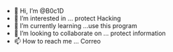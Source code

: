 - 👋 Hi, I’m @B0c1D
- 👀 I’m interested in ... protect Hacking
- 🌱 I’m currently learning ...use this program 
- 💞️ I’m looking to collaborate on ... protect information 
- 📫 How to reach me ... Correo

<!---
B0c1D/B0c1D is a ✨ special ✨ repository because its `README.md` (this file) appears on your GitHub profile.
You can click the Preview link to take a look at your changes.
--->
